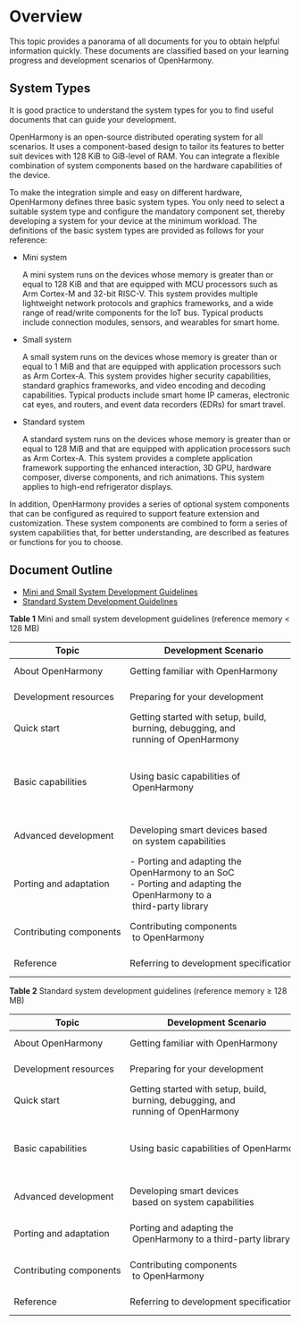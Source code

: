 # Overview<a name="EN-US_TOPIC_0000001152533331"></a>

This topic provides a panorama of all documents for you to obtain helpful information quickly. These documents are classified based on your learning progress and development scenarios of OpenHarmony.

## System Types<a name="section767218232110"></a>

It is good practice to understand the system types for you to find useful documents that can guide your development.

OpenHarmony is an open-source distributed operating system for all scenarios. It uses a component-based design to tailor its features to better suit devices with 128 KiB to GiB-level of RAM. You can integrate a flexible combination of system components based on the hardware capabilities of the device.

To make the integration simple and easy on different hardware, OpenHarmony defines three basic system types. You only need to select a suitable system type and configure the mandatory component set, thereby developing a system for your device at the minimum workload. The definitions of the basic system types are provided as follows for your reference:

-   Mini system

    A mini system runs on the devices whose memory is greater than or equal to 128 KiB and that are equipped with MCU processors such as Arm Cortex-M and 32-bit RISC-V. This system provides multiple lightweight network protocols and graphics frameworks, and a wide range of read/write components for the IoT bus. Typical products include connection modules, sensors, and wearables for smart home.

-   Small system

    A small system runs on the devices whose memory is greater than or equal to 1 MiB and that are equipped with application processors such as Arm Cortex-A. This system provides higher security capabilities, standard graphics frameworks, and video encoding and decoding capabilities. Typical products include smart home IP cameras, electronic cat eyes, and routers, and event data recorders \(EDRs\) for smart travel.

-   Standard system

    A standard system runs on the devices whose memory is greater than or equal to 128 MiB and that are equipped with application processors such as Arm Cortex-A. This system provides a complete application framework supporting the enhanced interaction, 3D GPU, hardware composer, diverse components, and rich animations. This system applies to high-end refrigerator displays.


In addition, OpenHarmony provides a series of optional system components that can be configured as required to support feature extension and customization. These system components are combined to form a series of system capabilities that, for better understanding, are described as features or functions for you to choose.

## Document Outline<a name="section19810171681218"></a>

-   [Mini and Small System Development Guidelines](#table3762949121211)
-   [Standard System Development Guidelines](#table17667535516)

**Table  1**  Mini and small system development guidelines \(reference memory < 128 MB\)

| Topic | Development&nbsp;Scenario | Documents |
| -------- | -------- | -------- |
| About&nbsp;OpenHarmony | Getting&nbsp;familiar&nbsp;with&nbsp;OpenHarmony | -&nbsp;[About&nbsp;OpenHarmony](https://gitee.com/openharmony)<br/>-&nbsp;[Glossary](glossary/glossary.md) |
| Development&nbsp;resources | Preparing&nbsp;for&nbsp;your&nbsp;development | -&nbsp;[Obtaining&nbsp;Source&nbsp;Code](get-code/sourcecode-acquire.md)<br/>-&nbsp;[Tool&nbsp;Acquisition](get-code/gettools-acquire.md) |
| Quick&nbsp;start | Getting&nbsp;started&nbsp;with&nbsp;setup,&nbsp;build,<br/>&nbsp;burning,&nbsp;debugging,&nbsp;and<br/>&nbsp;running&nbsp;of&nbsp;OpenHarmony | [Mini&nbsp;and&nbsp;Small&nbsp;Systems](quick-start/quickstart-lite-overview.md)) |
| Basic&nbsp;capabilities | Using&nbsp;basic&nbsp;capabilities&nbsp;of<br/>&nbsp;OpenHarmony | -&nbsp;[Kernel&nbsp;for&nbsp;Mini&nbsp;Systems](kernel/kernel-mini-overview.md)<br/>-&nbsp;[Kernel&nbsp;for&nbsp;Small&nbsp;Systems](kernel/kernel-small-overview.md)<br/>-&nbsp;[Drivers](driver/driver-hdf-overview.md)<br/>-&nbsp;[Subsystems](subsystems/subsys-build-mini-lite.md)<br/>-&nbsp;[Security&nbsp;Guidelines](security/security-guidelines-overall.md)<br/>-&nbsp;[Privacy&nbsp;Protection](security/security-privacy-protection.md) |
| Advanced&nbsp;development | Developing&nbsp;smart&nbsp;devices&nbsp;based<br/>&nbsp;on&nbsp;system&nbsp;capabilities | -&nbsp;[WLAN-connected&nbsp;Products](guide/device-wlan-led-control.md)<br/>-&nbsp;[Cameras&nbsp;Without&nbsp;a&nbsp;Screen](guide/device-iotcamera-control-overview.md)<br/>-&nbsp;[Cameras&nbsp;with&nbsp;a&nbsp;Screen](guide/device-camera-control-overview.md) |
| Porting&nbsp;and&nbsp;adaptation | -&nbsp;Porting&nbsp;and&nbsp;adapting&nbsp;the&nbsp;<br/>OpenHarmony&nbsp;to&nbsp;an&nbsp;SoC<br/>-&nbsp;Porting&nbsp;and&nbsp;adapting&nbsp;the<br/>&nbsp;OpenHarmony&nbsp;to&nbsp;a<br/>&nbsp;third-party&nbsp;library | -&nbsp;[Mini&nbsp;System&nbsp;SoC&nbsp;Porting&nbsp;Guide](porting/oem_transplant_chip_prepare_knows.md)<br/>-&nbsp;[Small&nbsp;System&nbsp;SoC&nbsp;Porting&nbsp;Guide](porting/porting-smallchip-prepare-needs.md)<br/>-&nbsp;[Third-Party&nbsp;Library&nbsp;Porting&nbsp;Guide&nbsp;for&nbsp;Mini&nbsp;and&nbsp;Small&nbsp;Systems](porting/porting-thirdparty-overview.md) |
| Contributing&nbsp;components | Contributing&nbsp;components<br/>&nbsp;to&nbsp;OpenHarmony | -&nbsp;[HPM Part Overview](bundles/hpm-part-about.md)<br/>-&nbsp;[HPM Part Development](bundles/hpm-part-development.md)<br/>-&nbsp;[HPM Part Reference](bundles/hpm-part-reference.md) |
| Reference | Referring&nbsp;to&nbsp;development&nbsp;specifications | -&nbsp;[API&nbsp;References](https://gitee.com/link?target=https%3A%2F%2Fdevice.harmonyos.com%2Fen%2Fdocs%2Fapiref%2Fjs-framework-file-0000000000616658)<br/>-&nbsp;[FAQs](faqs/faqs-overview.md) |


**Table  2**  Standard system development guidelines \(reference memory ≥ 128 MB\)

| Topic | Development&nbsp;Scenario | Documents |
| -------- | -------- | -------- |
| About&nbsp;OpenHarmony | Getting&nbsp;familiar&nbsp;with&nbsp;OpenHarmony | -&nbsp;[About&nbsp;OpenHarmony](https://gitee.com/openharmony/docs/blob/master/en/OpenHarmony-Overview.md)<br/>-&nbsp;[Glossary](glossary/glossary.md) |
| Development&nbsp;resources | Preparing&nbsp;for&nbsp;your&nbsp;development | -&nbsp;[Obtaining&nbsp;Source&nbsp;Code](get-code/sourcecode-acquire.md)<br/>-&nbsp;[Tool&nbsp;Acquisition](get-code/gettools-acquire.md) |
| Quick&nbsp;start | Getting&nbsp;started&nbsp;with&nbsp;setup,&nbsp;build,<br/>&nbsp;burning,&nbsp;debugging,&nbsp;and<br/>&nbsp;running&nbsp;of&nbsp;OpenHarmony | [Standard&nbsp;System](quick-start/quickstart-standard-overview.md) |
| Basic&nbsp;capabilities | Using&nbsp;basic&nbsp;capabilities&nbsp;of&nbsp;OpenHarmony | -&nbsp;[Kernel&nbsp;for&nbsp;Standard&nbsp;Systems](kernel/kernel-standard-overview.md)<br/>-&nbsp;[Drivers](driver/driver-hdf-overview.md)<br/>-&nbsp;[Subsystems](subsystems/subsys-build-standard-large.md)<br/>-&nbsp;[Security&nbsp;Guidelines](security/security-guidelines-overall.md)<br/>-&nbsp;[Privacy&nbsp;Protection](security/security-privacy-protection.md) |
| Advanced&nbsp;development | Developing&nbsp;smart&nbsp;devices<br/>&nbsp;based&nbsp;on&nbsp;system&nbsp;capabilities | -&nbsp;[Development&nbsp;Guidelines&nbsp;on&nbsp;Clock&nbsp;Apps](guide/device-clock-guide.md)<br/>-&nbsp;[Development&nbsp;Example&nbsp;for&nbsp;Platform&nbsp;Drivers](guide/device-driver-demo.md)<br/>-&nbsp;[Development&nbsp;Example&nbsp;for&nbsp;Peripheral&nbsp;Drivers](guide/device-outerdriver-demo.md) |
| Porting&nbsp;and&nbsp;adaptation | Porting&nbsp;and&nbsp;adapting&nbsp;the<br/>&nbsp;OpenHarmony&nbsp;to&nbsp;a&nbsp;third-party&nbsp;library | -&nbsp;[Standard&nbsp;System&nbsp;Porting&nbsp;Guide](porting/standard-system-porting-guide.md)<br/>-&nbsp;[A&nbsp;Method&nbsp;for&nbsp;Rapidly&nbsp;Porting&nbsp;the&nbsp;OpenHarmony&nbsp;Linux&nbsp;Kernel](porting/porting-linux-kernel.md) |
| Contributing&nbsp;components | Contributing&nbsp;components<br/>&nbsp;to&nbsp;OpenHarmony | -&nbsp;[HPM Part Overview](bundles/hpm-part-about.md)<br/>-&nbsp;[HPM Part Development](bundles/hpm-part-development.md)<br/>-&nbsp;[HPM Part Reference](bundles/hpm-part-reference.md) |
| Reference | Referring&nbsp;to&nbsp;development&nbsp;specifications | -&nbsp;[API&nbsp;References](https://gitee.com/link?target=https%3A%2F%2Fdevice.harmonyos.com%2Fen%2Fdocs%2Fapiref%2Fjs-framework-file-0000000000616658)<br/>-&nbsp;[FAQs](faqs/faqs-overview.md) 

